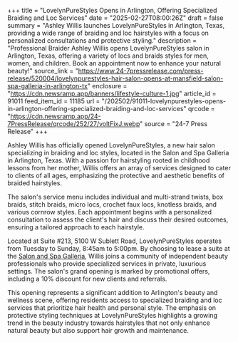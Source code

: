 +++
title = "LovelynPureStyles Opens in Arlington, Offering Specialized Braiding and Loc Services"
date = "2025-02-27T08:00:26Z"
draft = false
summary = "Ashley Willis launches LovelynPureStyles in Arlington, Texas, providing a wide range of braiding and loc hairstyles with a focus on personalized consultations and protective styling."
description = "Professional Braider Ashley Willis opens LovelynPureStyles salon in Arlington, Texas, offering a variety of locs and braids styles for men, women, and children. Book an appointment now to enhance your natural beauty!"
source_link = "https://www.24-7pressrelease.com/press-release/520004/lovelynpurestyles-hair-salon-opens-at-mansfield-salon-spa-galleria-in-arlington-tx"
enclosure = "https://cdn.newsramp.app/banners/lifestyle-culture-1.jpg"
article_id = 91011
feed_item_id = 11185
url = "/202502/91011-lovelynpurestyles-opens-in-arlington-offering-specialized-braiding-and-loc-services"
qrcode = "https://cdn.newsramp.app/24-7PressRelease/qrcode/252/27/voltFixJ.webp"
source = "24-7 Press Release"
+++

<p>Ashley Willis has officially opened LovelynPureStyles, a new hair salon specializing in braiding and loc styles, located in the Salon and Spa Galleria in Arlington, Texas. With a passion for hairstyling rooted in childhood lessons from her mother, Willis offers an array of services designed to cater to clients of all ages, emphasizing the protective and aesthetic benefits of braided hairstyles.</p><p>The salon's service menu includes individual and multi-strand twists, box braids, stitch braids, micro locs, crochet faux locs, knotless braids, and various cornrow styles. Each appointment begins with a personalized consultation to assess the client's hair and discuss their desired outcomes, ensuring a tailored approach to each hairstyle.</p><p>Located at Suite #213, 5100 W Sublett Road, LovelynPureStyles operates from Tuesday to Sunday, 8:45am to 5:00pm. By choosing to lease a suite at the <a href='https://www.salonandspagalleria.com/sublett/' rel='nofollow' target='_blank'>Salon and Spa Galleria</a>, Willis joins a community of independent beauty professionals who provide specialized services in private, luxurious settings. The salon's grand opening is marked by promotional offers, including a 10% discount for new clients and referrals.</p><p>This opening represents a significant addition to Arlington's beauty and wellness scene, offering residents access to specialized braiding and loc services that prioritize hair health and personal style. The emphasis on protective styling techniques at LovelynPureStyles highlights a growing trend in the beauty industry towards hairstyles that not only enhance natural beauty but also support hair growth and maintenance.</p>